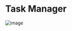 # Task Manager

![image](https://github.com/Luiggi-piero/mern-crud-auth-tasks-front/assets/86317658/81c274a7-65cf-4000-b049-d73c41e72ae5)
